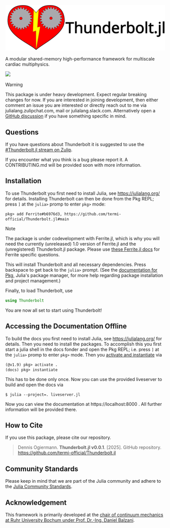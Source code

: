 <picture>
  <source media="(prefers-color-scheme: light)" srcset="docs/src/assets/logo-horizontal.svg">
  <source media="(prefers-color-scheme: dark)" srcset="docs/src/assets/logo-horizontal-dark.svg">
  <img alt="Thunderbolt.jl logo." src="docs/src/assets/logo-horizontal.svg">
</picture>

A modular shared-memory high-performance framework for multiscale cardiac multiphysics.

[![](https://img.shields.io/badge/docs-dev-blue.svg)](https://termi-official.github.io/Thunderbolt.jl/dev)

> [!WARNING]
> This package is under heavy development. Expect regular breaking changes
> for now. If you are interested in joining development, then either comment
> an issue you are interested or directly reach out to me via julialang.zulipchat.com, mail or
> julialang.slack.com. Alternatively open a [GitHub discussion](https://github.com/termi-official/Thunderbolt.jl/discussions) if you have something 
> specific in mind.

## Questions

If you have questions about Thunderbolt it is suggested to use the [#Thunderbolt.jl stream on Zulip](https://julialang.zulipchat.com/#narrow/stream/413315-Thunderbolt.2Ejl).

If you encounter what you think is a bug please report it. A CONTRIBUTING.md will be provided soon with more information.

## Installation

To use Thunderbolt you first need to install Julia, see <https://julialang.org/> for details.
Installing Thunderbolt can then be done from the Pkg REPL; press `]` at the `julia>` promp to
enter `pkg>` mode:

```
pkg> add Ferrite#b6976d3, https://github.com/termi-official/Thunderbolt.jl#main
```

> [!NOTE]
> The package is under codevelopment with Ferrite.jl, which is why you will need the currently (unreleased)
> 1.0 version of Ferrite.jl and the (unregistered) Thunderbolt.jl package. Please use [these Ferrite.jl docs](https://ferrite-fem.github.io/Ferrite.jl/dev/)
> for Ferrite specific questions.

This will install Thunderbolt and all necessary dependencies. Press backspace to get back to the
`julia>` prompt. (See the [documentation for Pkg](https://pkgdocs.julialang.org/), Julia's
package manager, for more help regarding package installation and project management.)

Finally, to load Thunderbolt, use

```julia
using Thunderbolt
```

You are now all set to start using Thunderbolt!

## Accessing the Documentation Offline

To build the docs you first need to install Julia, see <https://julialang.org/> for details.
Then you need to install the packages. To accomplish this you first start a julia shell in the 
docs fonder and open the Pkg REPL; i.e. press `]` at the `julia>` promp to
enter `pkg>` mode. Then you [activate and instantiate](https://pkgdocs.julialang.org/v1/environments/#Using-someone-else's-project) via
```
(@v1.9) pkg> activate .
(docs) pkg> instantiate
```
This has to be done only once. Now you can use the provided liveserver to build and open the docs via
```
$ julia --project=. liveserver.jl
```
Now you can view the documentation at https://localhost:8000 . All further information will be provided there.

## How to Cite

If you use this package, please cite our repository.

> Dennis Ogiermann. **Thunderbolt.jl v0.0.1**. [2025]. GitHub repository. https://github.com/termi-official/Thunderbolt.jl

## Community Standards

Please keep in mind that we are part of the Julia community and adhere to the [Julia Community Standards](https://julialang.org/community/standards/).

## Acknowledgement

This framework is primarily developed at the [chair of continuum mechanics at Ruhr University Bochum under Prof. Dr.-Ing. Daniel Balzani](https://www.lkm.ruhr-uni-bochum.de/).

